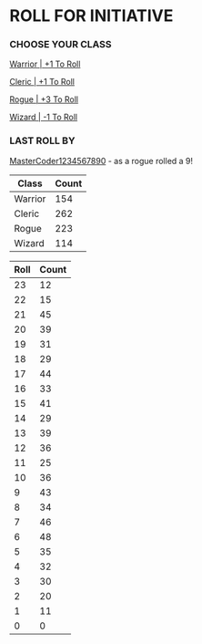 # ROLL FOR INITIATIVE
### CHOOSE YOUR CLASS

[Warrior | +1 To Roll](https://github.com/benjaminsampica/benjaminsampica/issues/new?title=roll%7Cwarrior&body=Just+click+%27Submit+new+issue%27.)

[Cleric | +1 To Roll](https://github.com/benjaminsampica/benjaminsampica/issues/new?title=roll%7Ccleric&body=Just+click+%27Submit+new+issue%27.)

[Rogue | +3 To Roll](https://github.com/benjaminsampica/benjaminsampica/issues/new?title=roll%7Crogue&body=Just+click+%27Submit+new+issue%27.)

[Wizard | -1 To Roll](https://github.com/benjaminsampica/benjaminsampica/issues/new?title=roll%7Cwizard&body=Just+click+%27Submit+new+issue%27.)
### LAST ROLL BY
[MasterCoder1234567890](https://www.github.com/MasterCoder1234567890) - as a rogue rolled a 9!

|Class|Count|
|-|-|
|Warrior|154|
|Cleric|262|
|Rogue|223|
|Wizard|114|

|Roll|Count|
|-|-|
|23|12
|22|15
|21|45
|20|39
|19|31
|18|29
|17|44
|16|33
|15|41
|14|29
|13|39
|12|36
|11|25
|10|36
|9|43
|8|34
|7|46
|6|48
|5|35
|4|32
|3|30
|2|20
|1|11
|0|0
